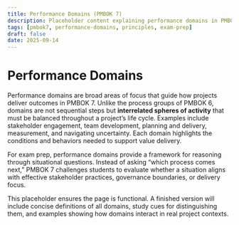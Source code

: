 ```yaml
---
title: Performance Domains (PMBOK 7)
description: Placeholder content explaining performance domains in PMBOK 7
tags: [pmbok7, performance-domains, principles, exam-prep]
draft: false
date: 2025-09-14
---
```


# Performance Domains

Performance domains are broad areas of focus that guide how projects deliver outcomes in PMBOK 7. Unlike the process groups of PMBOK 6, domains are not sequential steps but **interrelated spheres of activity** that must be balanced throughout a project’s life cycle. Examples include stakeholder engagement, team development, planning and delivery, measurement, and navigating uncertainty. Each domain highlights the conditions and behaviors needed to support value delivery.  

For exam prep, performance domains provide a framework for reasoning through situational questions. Instead of asking “which process comes next,” PMBOK 7 challenges students to evaluate whether a situation aligns with effective stakeholder practices, governance boundaries, or delivery focus.  

This placeholder ensures the page is functional. A finished version will include concise definitions of all domains, study cues for distinguishing them, and examples showing how domains interact in real project contexts.
